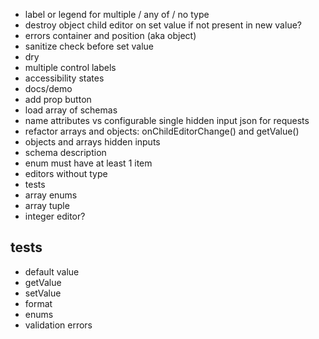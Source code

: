 - label or legend for multiple / any of / no type
- destroy object child editor on set value if not present in new value?
- errors container and position (aka object)
- sanitize check before set value
- dry
- multiple control labels
- accessibility states
- docs/demo
- add prop button
- load array of schemas
- name attributes vs configurable single hidden input json for requests
- refactor arrays and objects: onChildEditorChange() and getValue()
- objects and arrays hidden inputs
- schema description
- enum must have at least 1 item
- editors without type
- tests
- array enums
- array tuple
- integer editor?

## tests

- default value
- getValue
- setValue
- format
- enums
- validation errors
